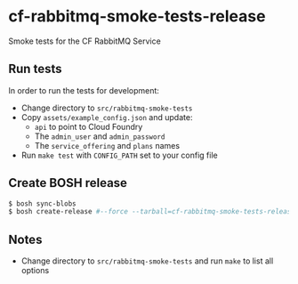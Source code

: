 # cf-rabbitmq-smoke-tests-release
Smoke tests for the CF RabbitMQ Service

## Run tests
In order to run the tests for development:
- Change directory to `src/rabbitmq-smoke-tests`
- Copy `assets/example_config.json` and update:
  - `api` to point to Cloud Foundry
  - The `admin_user` and `admin_password`
  - The `service_offering` and `plans` names
- Run `make test` with `CONFIG_PATH` set to your config file

## Create BOSH release
```bash
$ bosh sync-blobs
$ bosh create-release #--force --tarball=cf-rabbitmq-smoke-tests-release-VERSION.tgz
```

## Notes
- Change directory to `src/rabbitmq-smoke-tests` and run `make` to list all options

